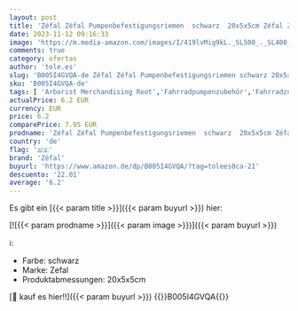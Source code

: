 ```yaml
---
layout: post
title: 'Zéfal Zéfal Pumpenbefestigungsriemen  schwarz  20x5x5cm Zéfal Zéfal Pumpenbefestigungsriemen  schwarz  20x5x5cm'
date: 2023-11-12 09:16:33
image: 'https://m.media-amazon.com/images/I/419lvMig9kL._SL500_._SL400_.jpg'
comments: true
category: ofertas
author: 'tole.es'
slug: 'B005I4GVQA-de Zéfal Zéfal Pumpenbefestigungsriemen schwarz 20x5x5cm...'
sku: 'B005I4GVQA-de'
tags: [ 'Arborist Merchandising Root','Fahrradpumpenzubehör','Fahrradzubehör','Radsport','Self Service','Special Features Stores','Sport','Sport & Freizeit','Sportausrüstung & -bekleidung','Sports-Promotions','ef3a019d-6628-41d5-b303-291126686917_0','ef3a019d-6628-41d5-b303-291126686917_7401','zéfal','🇩🇪', ]
actualPrice: 6.2 EUR
currency: EUR
price: 6.2
comparePrice: 7.95 EUR
prodname: 'Zéfal Zéfal Pumpenbefestigungsriemen  schwarz  20x5x5cm Zéfal Zéfal Pumpenbefestigungsriemen  schwarz  20x5x5cm'
country: 'de'
flag: '🇩🇪'
brand: 'Zéfal'
buyurl: 'https://www.amazon.de/dp/B005I4GVQA/?tag=tolees0ca-21'
descuento: '22.01'
average: '6.2'
---
```


Es gibt ein [{{< param title >}}]({{< param buyurl >}}) hier:

[![{{< param prodname >}}]({{< param image >}})]({{< param buyurl >}})

ℹ️:

- Farbe: schwarz
- Marke: Zefal
- Produktabmessungen: 20x5x5cm

[🛒 kauf es hier!!]({{< param buyurl >}})
{{<world>}}B005I4GVQA{{</world>}}
